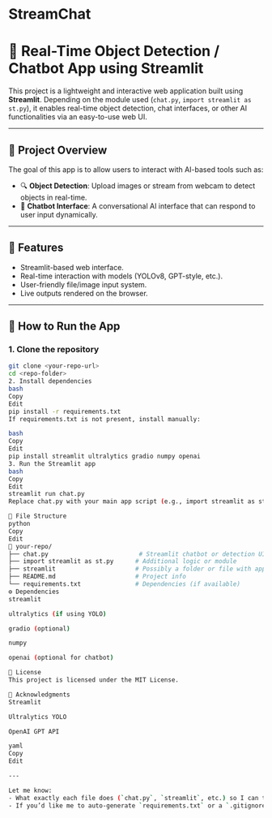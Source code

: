 # StreamChat



# 🤖 Real-Time Object Detection / Chatbot App using Streamlit

This project is a lightweight and interactive web application built using **Streamlit**. Depending on the module used (`chat.py`, `import streamlit as st.py`), it enables real-time object detection, chat interfaces, or other AI functionalities via an easy-to-use web UI.

---

## 📌 Project Overview

The goal of this app is to allow users to interact with AI-based tools such as:
- 🔍 **Object Detection**: Upload images or stream from webcam to detect objects in real-time.
- 💬 **Chatbot Interface**: A conversational AI interface that can respond to user input dynamically.

---

## 🧠 Features

- Streamlit-based web interface.
- Real-time interaction with models (YOLOv8, GPT-style, etc.).
- User-friendly file/image input system.
- Live outputs rendered on the browser.

---

## 🚀 How to Run the App

### 1. Clone the repository

```bash
git clone <your-repo-url>
cd <repo-folder>
2. Install dependencies
bash
Copy
Edit
pip install -r requirements.txt
If requirements.txt is not present, install manually:

bash
Copy
Edit
pip install streamlit ultralytics gradio numpy openai
3. Run the Streamlit app
bash
Copy
Edit
streamlit run chat.py
Replace chat.py with your main app script (e.g., import streamlit as st.py or streamlit.py).

🧩 File Structure
python
Copy
Edit
📁 your-repo/
├── chat.py                         # Streamlit chatbot or detection UI
├── import streamlit as st.py      # Additional logic or module
├── streamlit                      # Possibly a folder or file with app logic
├── README.md                      # Project info
└── requirements.txt               # Dependencies (if available)
⚙️ Dependencies
streamlit

ultralytics (if using YOLO)

gradio (optional)

numpy

openai (optional for chatbot)

📄 License
This project is licensed under the MIT License.

🙌 Acknowledgments
Streamlit

Ultralytics YOLO

OpenAI GPT API

yaml
Copy
Edit

---

Let me know:
- What exactly each file does (`chat.py`, `streamlit`, etc.) so I can tailor the README.
- If you’d like me to auto-generate `requirements.txt` or a `.gitignore` file too.
